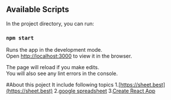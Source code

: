 <!-- This project was bootstrapped with [Create React App](https://github.com/facebook/create-react-app). -->

## Available Scripts

In the project directory, you can run:

### `npm start`

Runs the app in the development mode.<br>
Open [http://localhost:3000](http://localhost:3000) to view it in the browser.

The page will reload if you make edits.<br>
You will also see any lint errors in the console.

#About this poject 
It include following topics
1.[https://sheet.best](https://sheet.best)
2.[google spreadsheet](https://www.google.com/sheets/about/)
3.[Create React App](https://github.com/facebook/create-react-app)

